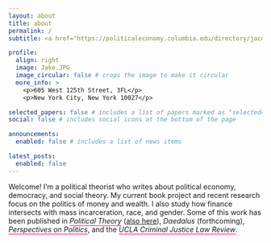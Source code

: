 ```yaml
---
layout: about
title: about
permalink: /
subtitle: <a href="https://politicaleconomy.columbia.edu/directory/jacob-swanson">Center for Political Economy, Columbia University</a>

profile:
  align: right
  image: Jake.JPG
  image_circular: false # crops the image to make it circular
  more_info: >
    <p>605 West 125th Street, 3FL</p>
    <p>New York City, New York 10027</p>

selected_papers: false # includes a list of papers marked as "selected={true}"
social: false # includes social icons at the bottom of the page

announcements:
  enabled: false # includes a list of news items

latest_posts:
  enabled: false
---
```


<style>
.pink-link {
  text-decoration: none;
  border-bottom: 2px solid #ff69b4;
}
.pink-link:hover {
  text-decoration: none;
}
</style>

<p>
Welcome! I’m a political theorist who writes about political economy, democracy, and social theory. My current book project and recent research focus on the politics of money and wealth. I also study how finance intersects with mass incarceration, race, and gender. Some of this work has been published in <a href="https://doi.org/10.1177/00905917231204891" class="pink-link" target="_blank" rel="noopener"><em>Political Theory</em></a> (<a href="https://doi.org/10.1177/0090591720980472" class="no-pink" target="_blank" rel="noopener">also here</a>), <em>Daedalus</em> (forthcoming), <a href="https://doi.org/10.1017/S1537592721002218" class="pink-link" target="_blank" rel="noopener"><em>Perspectives on Politics</em></a>, and the <a href="https://escholarship.org/uc/item/7cg3q309" class="pink-link" target="_blank" rel="noopener"><em>UCLA Criminal Justice Law Review</em></a>.
</p>
